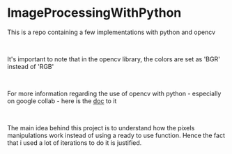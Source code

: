 # ImageProcessingWithPython ##

<p>This is a repo containing a few implementations with python and opencv</p></br>

<p>It's important to note that in the opencv library, the colors are set as 'BGR' instead of 'RGB'</p></br>

<p>For more information regarding the use of opencv with python - especially on google collab - here is the <a href="https://colab.research.google.com/github/xn2333/OpenCV/blob/master/Image_Processing_in_Python_Final.ipynb#scrollTo=Tz7UAjxjfMuz">doc</a> to it </p>
</br>
<p> The main idea behind this project is to understand how the pixels manipulations work instead of using a ready to use function. Hence the fact that i used a lot of iterations to do it is justified.</p>

